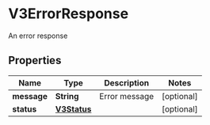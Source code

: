 

# V3ErrorResponse

An error response

## Properties

| Name | Type | Description | Notes |
|------------ | ------------- | ------------- | -------------|
|**message** | **String** | Error message |  [optional] |
|**status** | [**V3Status**](V3Status.md) |  |  [optional] |



